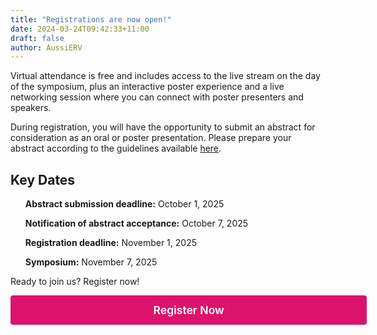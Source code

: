 ```yaml
---
title: "Registrations are now open!"
date: 2024-03-24T09:42:33+11:00
draft: false
author: AussiERV
---
```


Virtual attendance is free and includes access to the live stream on the day of the symposium, plus an interactive poster experience and a live networking session where you can connect with poster presenters and speakers.

During registration, you will have the opportunity to submit an abstract for consideration as an oral or poster presentation. Please prepare your abstract according to the guidelines available [here](https://aussierv.org/abstracts).


<h2 align="left">Key Dates</h2>

<ul align="left"><strong>Abstract submission deadline:</strong> October 1, 2025</ul>

<ul align="left"><strong>Notification of abstract acceptance:</strong> October 7, 2025</ul>

<ul align="left"><strong>Registration deadline:</strong> November 1, 2025</ul>

<ul align="left"><strong>Symposium:</strong> November 7, 2025</ul>

Ready to join us? Register now!

<div class="contact-submit" style="text-align:center;">
  <a href="https://events.humanitix.com/aussierv-2025"
     style="
       display: inline-block;
       min-width: 500px;      /* set a minimum width */
       padding: 0.75em 2em;  /* larger padding */
       font-size: 1.1rem;    /* slightly bigger font */
       background: #DC136C;
       color: #fff;
       border: none;
       border-radius: 4px;
       text-decoration: none;
       text-align: center;
       font-weight: 600;
       ">
    Register Now
  </a>
</div>
